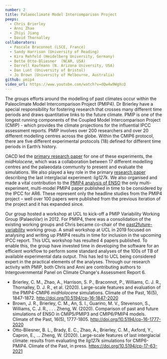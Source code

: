 ```yaml
---
number: 2
title: Palaeoclimate Model Intercomparison Project
peeps: 
  - Chris Brierley
  - Anni Zhao
  - Zhiyi Jiang
  - David Thornalley
collaborators:
  - Pascale Braconnot (LSCE, France)
  - Sandy Harrison (University of Reading) 
  - Kira Rehfeld (Heidelberg University, Germany)
  - Bette Otto-Bliesner  (NCAR, USA)
  - Darrell Kaufmann (N. Arizona University, USA)
  - Dan Lunt (University of Bristol)
  - Jo Brown (University of Melbourne, Australia)
github: pmip4
video_url: https://www.youtube.com/watch?v=dQw4w9WgXcQ
---
```


The groups efforts around the modelling of past climates occur within the Paleoclimate Model Intercomparison Project (PMIP4). Dr Brierley have a special responsibility for fostering research that crosses many different time periods and draws quantitative links to the future climate. PMIP is one of the longest running components of the Coupled Model Intercomparison Project (CMIP) - which provides the climate projections for the influential IPCC assessment reports. PMIP involves over 200 researchers and over 20 different modelling centres across the globe. Within the CMIP6 protocol, there are five different experimental protocols (18) defined for different time periods in Earth’s history. 

OACD led the [primary research paper](http://doi.org/10.5194/cp-16-1847-2020) for one of these experiments, the *midHolocene*, which was a collaboration between 17 different modelling centres and the palaeodata community to present and evaluate the simulations. We also played a key role in the primary [research paper](https://doi.org/10.5194/cp-17-63-2021) describing the last interglacial experiment: *lig127k*. We also organised and made a vital contribution to the [PMIP4 analysis of ENSO](https://doi.org/10.5194/cp-16-1777-2020) the only multi-experiment, multi-model PMIP4 paper published in time to be considered by the IPCC for AR6. These represent only the headline studies from the PMIP4 project – well over 100 papers were published from the previous iteration of the project and it has expanded since. 

Our group hosted a workshop at UCL to kick-off a PMIP Variability Working Group (PalaeoVar) in 2012. For PMIP4, there was a consolidation of the existing working groups and Chris became co-chair of the [past2future-variability](www.past2future.org) working group. A small workshop at UCL in 2019 focused on analysing and writing up PMIP4 results in time for inclusion in the upcoming IPCC report. This UCL workshop has resulted 4 papers published. To enable this, the group have invested time in developing the software for an efficient workflow to perform some standard analyses of the 100s of TB of available experimental data output. This has led to UCL being considered expert in the practical elements of the analyses. Through our research activity with PMIP, both Chris and Anni are contributing authors to Intergovernmental Panel on Climate Change's Assessment Report 6. 

- Brierley, C. M., Zhao, A., Harrison, S. P., Braconnot, P., Williams, C. J. R., Thornalley, D. J. R., et al. (2020). Large-scale features and evaluation of the PMIP4-CMIP6 *midHolocene* simulations. Climate of the Past, 16(5), 1847-1872. <http://doi.org/10.5194/cp-16-1847-2020>
- Brown, J. R., Brierley, C. M., An, S. I., Guarino, M. V., Stevenson, S., Williams, C. J. R., . . . Zheng, W. (2020). Comparison of past and future simulations of ENSO in CMIP5/PMIP3 and CMIP6/PMIP4 models. Climate of the Past, 16(5), 1777-1805. <http://doi.org/10.5194/cp-16-1777-2020>
- Otto-Bliesner, B. L., Brady, E. C., Zhao, A., Brierley, C. M., Axford, Y., Capron, E., … Zheng, W. (2020). Large-scale features of last interglacial climate: results from evaluating the *lig127k* simulations for CMIP6-PMIP4. Climate of the Past, in press. <https://doi.org/10.5194/cp-17-63-2021>

